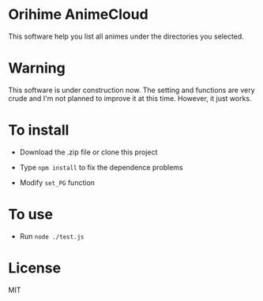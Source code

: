 # Orihime AnimeCloud

This software help you list all animes under the directories you selected.

# Warning

This software is under construction now.
The setting and functions are very crude and I'm not planned to improve it at this time.
However, it just works.

# To install

* Download the .zip file or clone this project

* Type `npm install` to fix the dependence problems

* Modify `set_PG` function

# To use

* Run `node ./test.js`

# License

MIT